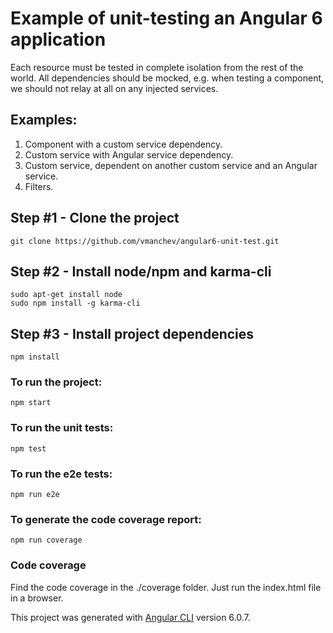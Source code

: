 # Example of unit-testing an Angular 6 application

Each resource must be tested in complete isolation from the rest of the world. 
All dependencies should be mocked, e.g. when testing a component, we should not 
relay at all on any injected services. 

## Examples:
1. Component with a custom service dependency.
2. Custom service with Angular service dependency. 
3. Custom service, dependent on another custom service and an Angular service.
4. Filters.

## Step #1 - Clone the project
```
git clone https://github.com/vmanchev/angular6-unit-test.git
```

## Step #2 - Install node/npm and karma-cli
```
sudo apt-get install node
sudo npm install -g karma-cli
```

## Step #3 - Install project dependencies
```
npm install 
```

### To run the project:
```
npm start
```

### To run the unit tests:
```
npm test
```

### To run the e2e tests:
```
npm run e2e
```

### To generate the code coverage report:
```
npm run coverage
```

### Code coverage
Find the code coverage in the ./coverage folder. Just run the index.html file in a browser.


This project was generated with [Angular CLI](https://github.com/angular/angular-cli) version 6.0.7.